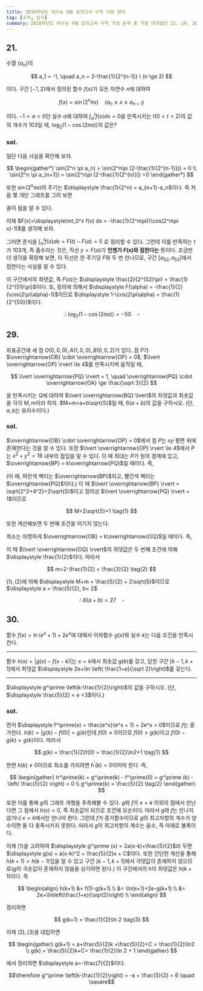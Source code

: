 ```yaml
---
title: 2018학년도 대수능 9월 모의고사 수학 가형 정리
tag: [수학, 입시]
summary: 2018학년도 대수능 9월 모의고사 수학 가형 문제 중 가장 어려웠던 21, 29, 30번 풀이를 복기해보았습니다.
---
```



## 21.

수열 $\{a_n\}$이

$$
a_1 = -1, \quad a_n = 2-\frac{1}{2^{n-1}} \ (n \ge 2)
$$

이다. 구간 $[-1 ,2)$에서 정의된 함수 $f(x)$가 모든 자연수 $n$에 대하여

$$
f(x) = \sin(2^n\pi x) \quad (a_n \le x \le a_{n+1})
$$

이다. $-1 < \alpha < 0$인 실수 $\alpha$에 대하여 $\displaystyle \int_\alpha^t f(x) dx=0$을 만족시키는 $t(0<t<2)$의 값의 개수가 $103$일 때, $\log_2(1-\cos(2\pi\alpha))$의 값은?


### sol.

일단 다음 사실을 확인해 보자.

$$
\begin{gather*}
\sin(2^n \pi a_n) = \sin(2^n\pi (2-\frac{1}{2^{n-1}})) = 0 \\
\sin(2^n \pi a_{n+1}) = \sin(2^n\pi (2-\frac{1}{2^{n}})) =0
\end{gather*}
$$

또한 $\sin(2^n\pi x)$의 주기는 $\displaystyle \frac{1}{2^n} = a_{n+1}-a_n$이다. 즉 처음 몇 개만 그래프를 그려 보면

<p class="center">
  <span id = 'sin'></span>
</p>

꼴이 됨을 알 수 있다.

이제 $F(x)=\displaystyle\int_0^x f(x) dx = -\frac{1}{2^n\pi}(\cos(2^n\pi x)-1)$를 생각해 보자.

<p class="center">
  <span id = 'coslarge'></span>
</p>

그러면 준식을 $\displaystyle \int_\alpha^t f(x) dx= F(t) - F(\alpha)=0$ 로 정리할 수 있다. 그런데 이를 만족하는 $t$가 $103$개, 즉 홀수라는 것은, 직선 $y=F(\alpha)$가 **언젠가 $F(x)$와 접한다는** 뜻이다. 조금만 더 생각을 확장해 보면, 이 직선은 한 주기당 $F$와 두 번 만나므로, 구간 $[a_{52}, a_{53}]$에서 접한다는 사실을 알 수 있다.

이 구간에서의 최댓값, 즉 $F(\alpha)$는  $\displaystyle \frac{2}{2^{52}\pi} = \frac{1}{2^{51}\pi}$이다. 또, 정의에 의해서 $\displaystyle F(\alpha) = -\frac{1}{2}(\cos(2\pi\alpha)-1)$이므로  $\displaystyle 1-\cos(2\pi\alpha) = \frac{1}{2^{50}}$이다.

$$\therefore \log_2(1-\cos(2\pi\alpha))=-50 \quad \square$$


## 29.

좌표공간에 세 점 $O(0, 0, 0), A(1, 0, 0), B(0, 0, 2)$가 있다. 점 $P$가 $\overrightarrow{OB} \cdot \overrightarrow{OP} = 0$, $\lvert \overrightarrow{OP} \rvert \le 4$를 만족시키며 움직일 때,

$$
\lvert \overrightarrow{PQ} \rvert = 1, \quad \overrightarrow{PQ} \cdot \overrightarrow{OA} \ge \frac{\sqrt 3}{2}
$$

을 만족시키는 $Q$에 대하여 $\lvert \overrightarrow{BQ} \lvert$의 최댓값과 최솟값을 각각 $M, m$이라 하자. $M+m=a+b\sqrt{5}$일 때, $6(a+b)$의 값을 구하시오. (단, $a, b$는 유리수이다.)


### sol.

$\overrightarrow{OB} \cdot \overrightarrow{OP} = 0$에서 점 $P$는 $xy$ 평면 위에 존재한다는 것을 알 수 있다. 또한 $\lvert \overrightarrow{OP} \rvert \le 4$에서 $P$는 $x^2+y^2=16$ 내부의 점임을 알 수 있다. 이 때 최대는 $P$가 원의 경계에 있고, $\overrightarrow{BP} = k\overrightarrow{PQ}$일 때이다. 즉,

<p class="center">
  <span id = 'vector-max'></span>
</p>

(이 때, 파란색 벡터는 $\overrightarrow{BP}$이고, 빨간색 벡터는 $\overrightarrow{PQ}$이다.) 이 때 $\lvert \overrightarrow{BP} \rvert = \sqrt{2^2+4^2}=2\sqrt{5}$이고 정의상 $\lvert \overrightarrow{PQ} \rvert = 1$이므로

$$
M=2\sqrt{5}+1 \tag{1}
$$

또한 계산해보면 두 번째 조건을 어기지 않는다.

최소는 자명하게 $\overrightarrow{OB} = k\overrightarrow{OQ}$일 때이다. 즉,

<p class="center">
  <span id = 'vector-min'></span>
</p>

이 때 $\lvert \overrightarrow{OQ} \rvert$의 최댓값은 두 번째 조건에 의해 $\displaystyle \frac{1}{2}$이다. 따라서

$$
m=2-\frac{1}{2} = \frac{3}{2} \tag{2}
$$

$(1), (2)$에 의해 $\displaystyle M+m = \frac{5}{2} + 2\sqrt{5}$이므로 $\displaystyle a = \frac{5}{2}, b= 2$

$$\therefore 6(a+b)= 27 \quad \square$$


## 30.

함수 $f(x) = \ln(e^x + 1) +2e^x$에 대해서 이차함수 $g(x)$와 실수 $k$는 다음 조건을 만족시킨다.

------

 함수 $h(x) = \lvert g(x) - f(x-k) \rvert$는 $x=k$에서 최솟값 $g(k)$를  갖고, 닫힌 구간 $[k-1, k+1]$에서 최댓값 $\displaystyle 2e+\ln \left( \frac{1+e}{\sqrt 2}\right)$를 갖는다.

------

$\displaystyle g^\prime \left(k-\frac{1}{2}\right)$의 값을 구하시오. (단, $\displaystyle \frac{5}{2} < e <3$이다.)


### sol.

먼저 $\displaystyle f^\prime(x) =  \frac{e^x}{e^x + 1} + 2e^x > 0$이므로 $f$는 증가한다. $h(k)= \lvert g(k)-f(0) \rvert =g(k)$인데 $f(0) \neq 0$이므로 $f(0) > g(k)$이고 $f(0) - g(k) = g(k)$이다. 따라서

$$
g(k) = \frac{1}{2}f(0) = \frac{1}{2}\ln2+1 \tag{1}
$$

한편 $h(k) \neq 0$이므로 최소를 가지려면  $h^\prime (k) = 0$이어야 한다. 즉,

$$
\begin{gather}
h^\prime(k) = g^\prime(k) - f^\prime(0) = g^\prime (k) - \left( \frac{5}{2} \right) = 0 \\
g^\prime(k) = \frac{5}{2} \tag{2}
\end{gather}
$$

또한 이를 통해  $g$의 그래프 개형을 추측해볼 수 있다. $g$와 $f$가 $x=k$ 이외의 점에서 만난다면 그 점에서 $h(x)=0$, 즉 최솟값이 되므로 조건에 모순이다. 따라서 $g$와 $f$는 만나지 않거나 $x=k$에서만 만나야 한다. 그런데 $f$가 증가함수이므로 $g$의 최고차항의 계수가 양수이면 둘 다 충족시키지 못한다. 따라서 $g$의 최고차항의 계수는 음수, 즉 아래로 볼록이다.

이제 $(1)$을 고려하여 $\displaystyle g^\prime (x) = 2a(x-k)+\frac{5}{2}$라 두면 $\displaystyle g(x) = a(x-k)^2 + \frac{5}{2}x + C$이다. 또한 간단한 계산을 통해  $h(k+1) > h(k-1)$임을 알 수 있고 구간 $[k-1, k+1]$에서 극댓값이 존재하지 않으므로($g$의 극솟값이 존재하지 않음을 상기하면 된다.) 이 구간에서의 $h$의 최댓값은 $h(k+1)$이다. 즉

$$
\begin{align}
h(k+1) &= f(1)-g(k+1)  \\
&= \ln(e+1)+2e-g(k+1) \\
&= 2e+\ln\left(\frac{1+e}{\sqrt2}\right) \\
\end{align}
$$

정리하면

$$
g(k+1) = \frac{1}{2}\ln 2 \tag{3}
$$

이제 $(2), (3)$을 대입하면

$$
\begin{gather}
g(k+1) = a+\frac{5}{2}k +\frac{5}{2}+C = \frac{1}{2}\ln2 \\
g(k) = \frac{5}{2}k+C= \frac{1}{2}\ln 2 + 1
\end{gather}
$$

에서 정리하면 $\displaystyle a=-\frac{7}{2}$이다.

$$\therefore g^\prime \left(k-\frac{1}{2}\right) = -a + \frac{5}{2} = 6 \quad \square$$


<!--graph scripts-->
<script src="https://d3js.org/d3.v3.min.js"></script>
<script src="https://cdnjs.cloudflare.com/ajax/libs/function-plot/1.18.1/function-plot.js"></script>
<script src="https://ajax.googleapis.com/ajax/libs/jquery/2.0.0/jquery.min.js"></script>
<script>
functionPlot({

    target: '#sin',
    disableZoom: true,
    xAxis: {domain: [-1.3, 2.3]},
    yAxis: {domain: [-1.5, 1.5]},
    data: [{
      fn: 'sin(2*PI*x)',
      range: [-1, 1],
    },
    {
      fn: 'sin(4*PI*x)',
      range: [1, 3/2],
    },
    {
      fn: 'sin(8*PI*x)',
      range: [3/2, 7/4],
    },
    {
      fn: 'sin(16*PI*x)',
      range: [7/4, 15/8],
    },
    {
      fn: 'sin(32*PI*x)',
      range: [15/8, 31/16],
    },
    {
      fn: 'sin(64*PI*x)',
      range: [31/16, 63/32],
    }]
  })
</script>
<script>
functionPlot({
    target: '#coslarge',
    disableZoom: true,
    xAxis: {domain: [-0.3, 2.3]},
    yAxis: {domain: [-0.4, 0.4]},
    data: [{
      fn: '(1/(2*PI)) * (-cos(2*PI*x)+1)',
      range: [-1, 1],
    },
    {
      fn: '(1/(4*PI)) * (-cos(4*PI*x)+1)',
      range: [1, 3/2],
    },
    {
      fn: '(1/(8*PI)) * (-cos(8*PI*x)+1)',
      range: [3/2, 7/4],
    },
    {
      fn: '(1/(16*PI)) * (-cos(16*PI*x)+1)',
      range: [7/4, 15/8],
    },
    {
      fn: '(1/(32*PI)) * (-cos(32*PI*x)+1)',
      range: [15/8, 31/16],
    },
    {
      fn: '(1/(64*PI)) * (-cos(64*PI*x)+1)',
      range: [31/16, 63/32],
    }]
  })
</script>
<script>
functionPlot({
    target: '#vector-max',
    xAxis: {domain: [-1, 6], label: 'x축'},
    yAxis: {domain: [-1, 3], label: 'z축'},
    disableZoom: true,
    grid: true,
    data: [
    {
      vector: [4, -2],
      offset: [0, 2],
      graphType: 'polyline',
      fnType: 'vector'
    },
    {
      vector: [2 * Math.sqrt(0.2), -Math.sqrt(0.2)],
      offset: [4, 0],
      graphType: 'polyline',
      fnType: 'vector'
    }]
  })
</script>
<script>
functionPlot({
    target: '#vector-min',
    xAxis: {domain: [-3, 3], label: 'x축'},
    yAxis: {domain: [-1, 3], label: 'z축'},
    disableZoom: true,
    grid: true,
    data: [
    {
      vector: [- 0.5 * Math.sqrt(3), -2],
      offset: [0, 2],
      graphType: 'polyline',
      fnType: 'vector'
    },
    {
      vector: [0.5 * Math.sqrt(3), 0.5],
      offset: [- 0.5 * Math.sqrt(3), 0],
      graphType: 'polyline',
      fnType: 'vector'
    }]
  })
</script>
